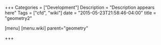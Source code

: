 +++
Categories = ["Development"]
Description = "Description appears here"
Tags = ["cfd", "wiki"]
date = "2015-05-23T21:58:46-04:00"
title = "geometry2"

[menu]
  [menu.wiki]
  parent="geometry"

+++

